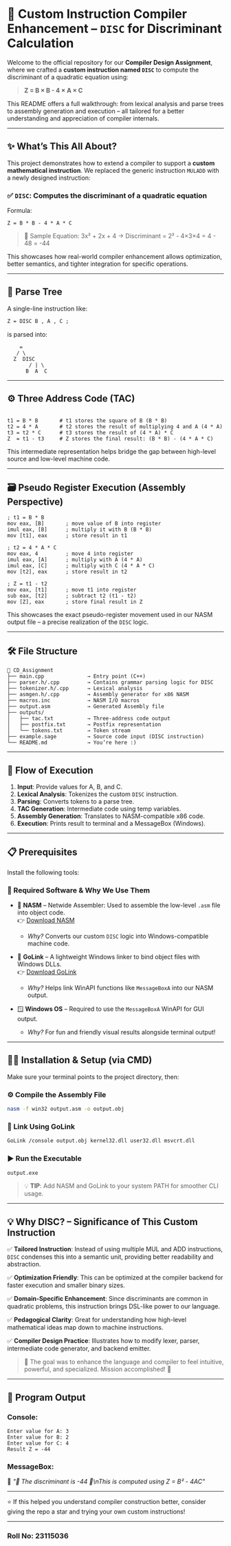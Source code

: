 # 📘 Custom Instruction Compiler Enhancement – `DISC` for Discriminant Calculation

Welcome to the official repository for our **Compiler Design Assignment**, where we crafted a **custom instruction named `DISC`** to compute the discriminant of a quadratic equation using:

> **Z = B × B - 4 × A × C**

This README offers a full walkthrough: from lexical analysis and parse trees to assembly generation and execution – all tailored for a better understanding and appreciation of compiler internals.

---

## ✨ What’s This All About?
This project demonstrates how to extend a compiler to support a **custom mathematical instruction**. We replaced the generic instruction `MULADD` with a newly designed instruction:

### ✅ `DISC`: Computes the discriminant of a quadratic equation
Formula:
```
Z = B * B - 4 * A * C
```
> 📌 Sample Equation: 3x² + 2x + 4 → Discriminant = 2² - 4×3×4 = 4 - 48 = -44

This showcases how real-world compiler enhancement allows optimization, better semantics, and tighter integration for specific operations.

---

## 🌳 Parse Tree
A single-line instruction like:
```txt
Z = DISC B , A , C ;
```
is parsed into:
```
    =
   / \
  Z  DISC
       / | \
      B  A  C
```

---
## ⚙️ Three Address Code (TAC)
 ```

t1 = B * B       # t1 stores the square of B (B * B)
t2 = 4 * A       # t2 stores the result of multiplying 4 and A (4 * A)
t3 = t2 * C      # t3 stores the result of (4 * A) * C
Z  = t1 - t3     # Z stores the final result: (B * B) - (4 * A * C)

```
This intermediate representation helps bridge the gap between high-level source and low-level machine code.

---

## 🗃️ Pseudo Register Execution (Assembly Perspective)
```
; t1 = B * B
mov eax, [B]       ; move value of B into register
imul eax, [B]      ; multiply it with B (B * B)
mov [t1], eax      ; store result in t1

; t2 = 4 * A * C
mov eax, 4         ; move 4 into register
imul eax, [A]      ; multiply with A (4 * A)
imul eax, [C]      ; multiply with C (4 * A * C)
mov [t2], eax      ; store result in t2

; Z = t1 - t2
mov eax, [t1]      ; move t1 into register
sub eax, [t2]      ; subtract t2 (t1 - t2)
mov [Z], eax       ; store final result in Z
```
This showcases the exact pseudo-register movement used in our NASM output file – a precise realization of the `DISC` logic.

---

## 🛠️ File Structure
```
📁 CD_Assignment
├── main.cpp              → Entry point (C++)
├── parser.h/.cpp         → Contains grammar parsing logic for DISC
├── tokenizer.h/.cpp      → Lexical analysis
├── asmgen.h/.cpp         → Assembly generator for x86 NASM
├── macros.inc            → NASM I/O macros
├── output.asm            → Generated Assembly file
├── outputs/
│   ├── tac.txt           → Three-address code output
│   ├── postfix.txt       → Postfix representation
│   └── tokens.txt        → Token stream
├── example.sage          → Source code input (DISC instruction)
└── README.md             → You’re here :)
```

---

## 🔁 Flow of Execution
1. **Input**: Provide values for A, B, and C.
2. **Lexical Analysis**: Tokenizes the custom `DISC` instruction.
3. **Parsing**: Converts tokens to a parse tree.
4. **TAC Generation**: Intermediate code using temp variables.
5. **Assembly Generation**: Translates to NASM-compatible x86 code.
6. **Execution**: Prints result to terminal and a MessageBox (Windows).

---

## 📋 Prerequisites
Install the following tools:

### 🧰 Required Software & Why We Use Them
- 🔧 **NASM** – Netwide Assembler: Used to assemble the low-level `.asm` file into object code.  
  👉 [Download NASM](https://www.nasm.us/)
  - *Why?* Converts our custom `DISC` logic into Windows-compatible machine code.

- 🔗 **GoLink** – A lightweight Windows linker to bind object files with Windows DLLs.  
  👉 [Download GoLink](https://www.godevtool.com/Golink.zip)
  - *Why?* Helps link WinAPI functions like `MessageBoxA` into our NASM output.

- 🪟 **Windows OS** – Required to use the `MessageBoxA` WinAPI for GUI output.
  - *Why?* For fun and friendly visual results alongside terminal output!

---

## 🧑‍💻 Installation & Setup (via CMD)
Make sure your terminal points to the project directory, then:

### ⚙️ Compile the Assembly File
```bash
nasm -f win32 output.asm -o output.obj
```

### 🔗 Link Using GoLink
```bash
GoLink /console output.obj kernel32.dll user32.dll msvcrt.dll
```

### ▶️ Run the Executable
```bash
output.exe
```

> 💡 **TIP**: Add NASM and GoLink to your system PATH for smoother CLI usage.

---

## 💡 Why DISC? – Significance of This Custom Instruction
✅ **Tailored Instruction**: Instead of using multiple MUL and ADD instructions, `DISC` condenses this into a semantic unit, providing better readability and abstraction.

✅ **Optimization Friendly**: This can be optimized at the compiler backend for faster execution and smaller binary sizes.

✅ **Domain-Specific Enhancement**: Since discriminants are common in quadratic problems, this instruction brings DSL-like power to our language.

✅ **Pedagogical Clarity**: Great for understanding how high-level mathematical ideas map down to machine instructions.

✅ **Compiler Design Practice**: Illustrates how to modify lexer, parser, intermediate code generator, and backend emitter.

> 💬 The goal was to enhance the language and compiler to feel intuitive, powerful, and specialized. Mission accomplished! 🚀

---

## 📸 Program Output
### Console:
```
Enter value for A: 3
Enter value for B: 2
Enter value for C: 4
Result Z = -44
```

### MessageBox:
🧮 *"📐 The discriminant is -44 📐\nThis is computed using Z = B² - 4AC"*

---



⭐ If this helped you understand compiler construction better, consider giving the repo a star and trying your own custom instructions!

---
### Roll No: 23115036

